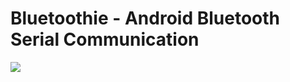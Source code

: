 # Bluetoothie - Android Bluetooth Serial Communication
[![](https://jitpack.io/v/onatakduman/bluetoothie.svg)](https://jitpack.io/#onatakduman/bluetoothie)

